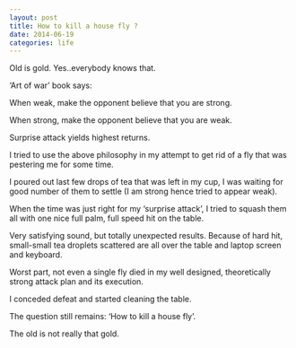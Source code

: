 ```yaml
---
layout: post
title: How to kill a house fly ?
date: 2014-06-19
categories: life
---
```


Old is gold. Yes..everybody knows that.

‘Art of war’ book says:

When weak, make the opponent believe that you are strong.

When strong, make the opponent believe that you are weak.

Surprise attack yields highest returns.

I tried to use the above philosophy in my attempt to get rid of a fly that was pestering me for some time.

I poured out last few drops of tea that was left in my cup, I was waiting for good number of them to settle (I am strong hence tried to appear weak).

When the time was just right for my ‘surprise attack’, I tried to squash them all with one nice full palm, full speed hit on the table.

Very satisfying sound, but totally unexpected results. Because of hard hit, small-small tea droplets scattered are all over the table and laptop screen and keyboard.

Worst part, not even a single fly died in my well designed, theoretically strong attack plan and its execution.

I conceded defeat and started cleaning the table.

The question still remains: ‘How to kill a house fly’.

The old is not really that gold.

